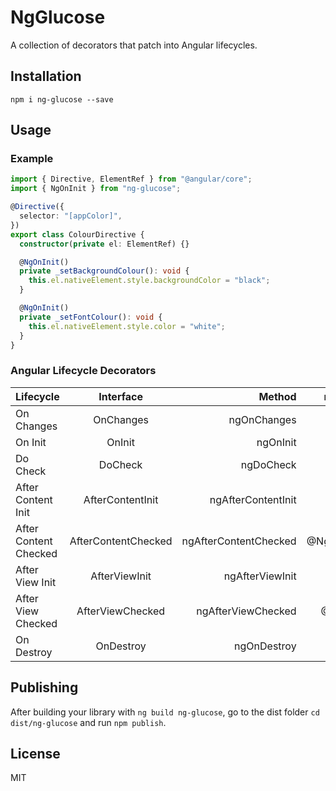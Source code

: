 # NgGlucose

A collection of decorators that patch into Angular lifecycles.

## Installation

```shell
npm i ng-glucose --save
```

## Usage

### Example

```typescript
import { Directive, ElementRef } from "@angular/core";
import { NgOnInit } from "ng-glucose";

@Directive({
  selector: "[appColor]",
})
export class ColourDirective {
  constructor(private el: ElementRef) {}

  @NgOnInit()
  private _setBackgroundColour(): void {
    this.el.nativeElement.style.backgroundColor = "black";
  }

  @NgOnInit()
  private _setFontColour(): void {
    this.el.nativeElement.style.color = "white";
  }
}
```

### Angular Lifecycle Decorators

| Lifecycle             |      Interface      |                Method |   ng-glucose decorator |
| --------------------- | :-----------------: | --------------------: | ---------------------: |
| On Changes            |      OnChanges      |           ngOnChanges |           @NgOnChanges |
| On Init               |       OnInit        |              ngOnInit |              @NgOnInit |
| Do Check              |       DoCheck       |             ngDoCheck |             @NgDoCheck |
| After Content Init    |  AfterContentInit   |    ngAfterContentInit |    @NgAfterContentInit |
| After Content Checked | AfterContentChecked | ngAfterContentChecked | @NgAfterContentChecked |
| After View Init       |    AfterViewInit    |       ngAfterViewInit |       @NgAfterViewInit |
| After View Checked    |  AfterViewChecked   |    ngAfterViewChecked |    @NgAfterViewChecked |
| On Destroy            |      OnDestroy      |           ngOnDestroy |           @NgOnDestroy |

## Publishing

After building your library with `ng build ng-glucose`, go to the dist folder `cd dist/ng-glucose` and run `npm publish`.

## License

MIT

